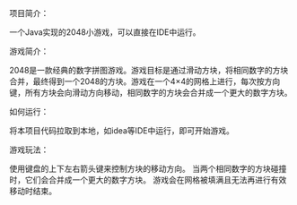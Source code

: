 项目简介：

一个Java实现的2048小游戏，可以直接在IDE中运行。


游戏简介：

2048是一款经典的数字拼图游戏。游戏目标是通过滑动方块，将相同数字的方块合并，最终得到一个2048的方块。游戏在一个4×4的网格上进行，每次按方向键，所有方块会向滑动方向移动，相同数字的方块会合并成一个更大的数字方块。


如何运行：

将本项目代码拉取到本地，如idea等IDE中运行，即可开始游戏。


游戏玩法：

使用键盘的上下左右箭头键来控制方块的移动方向。
当两个相同数字的方块碰撞时，它们会合并成一个更大的数字方块。
游戏会在网格被填满且无法再进行有效移动时结束。
